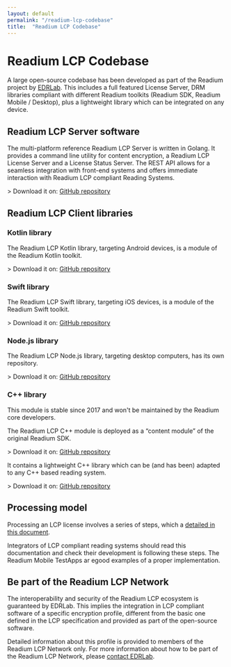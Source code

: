 ```yaml
---
layout: default
permalink: "/readium-lcp-codebase"
title:  "Readium LCP Codebase"
---
```


# Readium LCP Codebase 

A large open-source codebase has been developed as part of the Readium project by [EDRLab](https://www.edrlab.org). This includes a full featured License Server, DRM libraries compliant with different Readium toolkits (Readium SDK, Readium Mobile / Desktop), plus a lightweight library which can be integrated on any device. 

## Readium LCP Server software

The multi-platform reference Readium LCP Server is written in Golang. It provides a command line utility for content encryption, a Readium LCP License Server and a License Status Server. The REST API allows for a seamless integration with front-end systems and offers immediate interaction with Readium LCP compliant Reading Systems.  

&gt; Download it on: [GitHub repository](https://github.com/readium/readium-lcp-server)

## Readium LCP Client libraries

### Kotlin library

The Readium LCP Kotlin library, targeting Android devices, is a module of the Readium Kotlin toolkit.

&gt; Download it on: [GitHub repository](https://github.com/readium/kotlin-toolkit/tree/main/readium/lcp)

### Swift library

The Readium LCP Swift library, targeting iOS devices, is a module of the Readium Swift toolkit.

&gt; Download it on: [GitHub repository](https://github.com/readium/swift-toolkit/tree/main/Sources/LCP)

### Node.js library

The Readium LCP Node.js library, targeting desktop computers, has its own repository.

&gt; Download it on: [GitHub repository](https://github.com/readium/r2-lcp-js)

### C++ library

This module is stable since 2017 and won't be maintained by the Readium core developers. 

The Readium LCP C++ module is deployed as a “content module” of the original Readium SDK. 

&gt; Download it on: [GitHub repository](https://github.com/readium/readium-lcp-client)

It contains a lightweight C++ library which can be (and has been) adapted to any C++ based reading system.  

&gt; Download it on: [GitHub repository](https://github.com/readium/readium-lcp-client/tree/master/src/lcp-client-lib)

## Processing model
Processing an LCP license involves a series of steps, which a [detailed in this document]({{site.url}}/lcp-license-processing-model). 

Integrators of LCP compliant reading systems should read this documentation and check their development is following these steps. The Readium Mobile TestApps ar egood examples of a proper implementation.   

## Be part of the Readium LCP Network
The interoperability and security of the Readium LCP ecosystem is guaranteed by EDRLab. 
This implies the integration in LCP compliant software of a specific encryption profile, different from the basic one defined in the LCP specification and provided as part of the open-source software.

Detailed information about this profile is provided to members of the Readium LCP Network only. For more information about how to be part of the Readium LCP Network, please [contact EDRLab](https://edrlab.org/edrlab/contact).

 

